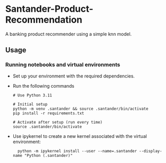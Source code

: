 # Santander-Product-Recommendation

A banking product recommender using a simple knn model.

## Usage

### Running notebooks and virtual environments

 - Set up your environment with the required dependencies.
 - Run the following commands

    ```shell
    # Use Python 3.11

    # Initial setup
    python -m venv .santander && source .santander/bin/activate
    pip install -r requirements.txt

    # Activate after setup (run every time)
    source .santander/bin/activate
    ```

 - Use ipykernel to create a new kernel associated with the virtual environment:

    ```shell
      python -m ipykernel install --user --name=.santander --display-name "Python (.santander)"

    ```



